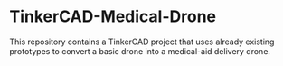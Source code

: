 # TinkerCAD-Medical-Drone
This repository contains a TinkerCAD project that uses already existing prototypes to convert a basic drone into a medical-aid delivery drone. 
